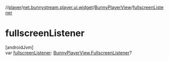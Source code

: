 //[player](../../../index.md)/[net.bunnystream.player.ui.widget](../index.md)/[BunnyPlayerView](index.md)/[fullscreenListener](fullscreen-listener.md)

# fullscreenListener

[androidJvm]\
var [fullscreenListener](fullscreen-listener.md): [BunnyPlayerView.FullscreenListener](-fullscreen-listener/index.md)?
